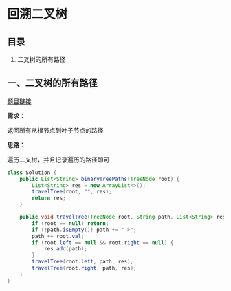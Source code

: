 # 回溯二叉树

## 目录

1. 二叉树的所有路径



## 一、二叉树的所有路径

[题目链接](https://leetcode-cn.com/problems/binary-tree-paths/)

**需求：**

返回所有从根节点到叶子节点的路径

**思路：**

遍历二叉树，并且记录遍历的路径即可

```java
class Solution {
    public List<String> binaryTreePaths(TreeNode root) {
        List<String> res = new ArrayList<>();
        travelTree(root, "", res);
        return res;
    }

    public void travelTree(TreeNode root, String path, List<String> res) {
        if (root == null) return;
        if (!path.isEmpty()) path += "->";
        path += root.val;
        if (root.left == null && root.right == null) {
            res.add(path);
        }
        travelTree(root.left, path, res);
        travelTree(root.right, path, res);
    }
}
```

